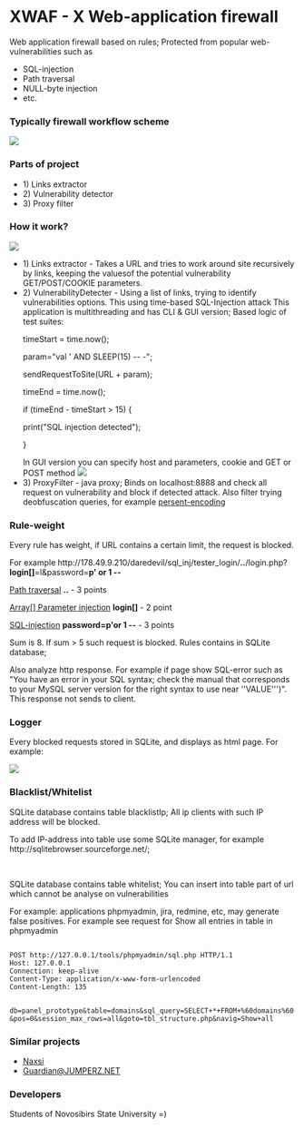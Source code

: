 XWAF - X Web-application firewall
====

Web application firewall based on rules; Protected from popular web-vulnerabilities such as 
<ul>
<li>SQL-injection</li>
<li>Path traversal</li>
<li>NULL-byte injection</li>
<li>etc.</li>
</ul>

<h3>Typically firewall workflow scheme</h3>
<img src="http://178.49.9.210/files/1032/img.png"/>

<h3>Parts of project</h3>
<ul>
<li>1) Links extractor</li>
<li>2) Vulnerability detector</li>
<li>3) Proxy filter</li>
</ul>


<h3>How it work?</h3>
<img src="http://178.49.9.210/files/1034/im2.jpg"/>
<ul>
<li>1) Links extractor - Takes a URL and tries to work around site recursively by links, keeping the values​of the potential vulnerability GET/POST/COOKIE parameters.</li>
<li>2) VulnerabilityDetecter - Using a list of links, trying to identify vulnerabilities options. This using time-based SQL-Injection attack
This application is multithreading and has CLI & GUI version;
Based logic of test suites:
<p>timeStart = time.now();</p>
<p>param="val ' AND SLEEP(15) -- -";</p>
<p>sendRequestToSite(URL + param);</p>
<p>timeEnd = time.now();</p>
<p>if (timeEnd - timeStart > 15) {</p>
<p>	print("SQL injection detected");</p>
<p>}</p>
In GUI version you can specify host and parameters, cookie and GET or POST method
<img src="http://178.49.9.210/files/1036/gui.png"/>
</li>
<li>3) ProxyFilter - java proxy; Binds on localhost:8888 and check all request on vulnerability and block if detected attack.
Also filter trying deobfuscation queries, for example <a href="http://en.wikipedia.org/wiki/Percent-encoding">persent-encoding</a></li>
</ul>

<h3>Rule-weight</h3>
<p>Every rule has weight, if URL contains a certain limit, the request is blocked.</p>
<p>For example http://178.49.9.210/daredevil/sql_inj/tester_login/<b>..</b>/login.php?<b>login[]</b>=l&password=<b>p' or 1 --</b></p>
<p><a href="https://www.owasp.org/index.php/Path_Traversal">Path traversal</a> <b>..</b> - 3 points</p>
<p><a href="http://hakipedia.com/index.php/Full_Path_Disclosure#Array.5B.5D_Parameter_Injection">Array[] Parameter injection</a> <b>login[]</b> - 2 point</p>
<p><a href="http://en.wikipedia.org/wiki/SQL_injection">SQL-injection</a> <b>password=p'or 1 --</b>  - 3 points</p>
<p>Sum is 8. If sum > 5 such request is blocked. Rules contains in SQLite database;</p>
<p>Also analyze http response. For example if page show SQL-error such as "You have an error in your SQL syntax; check the manual that corresponds to your 
MySQL server version for the right syntax to use near ''VALUE''')". This response not sends to client.</p>

<h3>Logger</h3>
<p>Every blocked requests stored in SQLite, and displays as html page. For example: </p>
<img src="http://178.49.9.210/files/1035/img1.png"/>

<h3>Blacklist/Whitelist</h3>
<p>SQLite database contains table blacklistIp; All ip clients with such IP address will be blocked.</p>
<p>To add IP-address into table use some SQLite manager, for example http://sqlitebrowser.sourceforge.net/; </p>
<br/>
<p>SQLite database contains table whitelist; You can insert into table part of url which cannot be analyse on vulnerabilities</p>
<p>For example: applications phpmyadmin, jira, redmine, etc, may generate false positives. For example see request for Show all entries in table in phpmyadmin</p>
<code>
POST http://127.0.0.1/tools/phpmyadmin/sql.php HTTP/1.1
Host: 127.0.0.1
Connection: keep-alive
Content-Type: application/x-www-form-urlencoded
Content-Length: 135

db=panel_prototype&table=domains&sql_query=SELECT+*+FROM+%60domains%60&pos=0&session_max_rows=all&goto=tbl_structure.php&navig=Show+all
</code>

<h3>Similar projects</h3>
<ul>
<li><a href="https://code.google.com/p/naxsi/">Naxsi</a></li>
<li><a href="http://guardian.jumperz.net/index.html">Guardian@JUMPERZ.NET</a></li>
</ul>

<h3>Developers</h3>
Students of Novosibirs State University =)